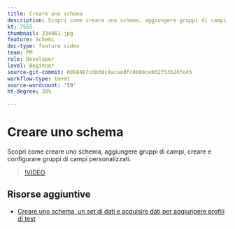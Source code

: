```yaml
---
title: Creare uno schema
description: Scopri come creare uno schema, aggiungere gruppi di campi, creare e configurare gruppi di campi personalizzati.
kt: 7565
thumbnail: 334461.jpg
feature: Schemi
doc-type: feature video
team: PM
role: Developer
level: Beginner
source-git-commit: 0098487cdb38c4acaedfc8608ce0d2f53b2dfe45
workflow-type: tm+mt
source-wordcount: '59'
ht-degree: 38%

---
```



# Creare uno schema

Scopri come creare uno schema, aggiungere gruppi di campi, creare e configurare gruppi di campi personalizzati.

>[!VIDEO](https://video.tv.adobe.com/v/334461?quality=12)

## Risorse aggiuntive

* [Creare uno schema, un set di dati e acquisire dati per aggiungere profili di test](https://experienceleague.adobe.com/docs/journey-optimizer/using/orchestrate-journeys/about-journeys/creating-test-profiles.html?lang=it)

